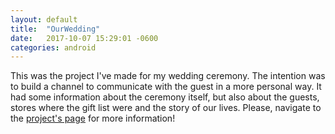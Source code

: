 ```yaml
---
layout: default
title:  "OurWedding"
date:   2017-10-07 15:29:01 -0600
categories: android
---
```


This was the project I've made for my wedding ceremony. The intention was to build a channel to communicate with the guest in a more personal way. It had some information about the ceremony itself, but also about the guests, stores where the gift list were and the story of our lives. Please, navigate to the <a href="https://github.com/Jongui/OurWedding2">project's page</a> for more information!
